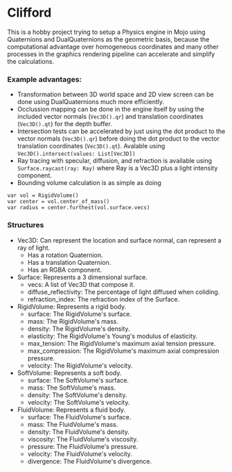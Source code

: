 # Clifford
This is a hobby project trying to setup a Physics engine in Mojo using Quaternions and DualQuaternions as the geometric basis, because the computational advantage over homogeneous coordinates and many other processes in the graphics rendering pipeline can accelerate and simplify the calculations.

### Example advantages:
- Transformation between 3D world space and 2D view screen can be done using DualQuaternions much more efficiently. 
- Occlussion mapping can be done in the engine itself by using the included vector normals (`Vec3D().qr`) and translation coordinates (`Vec3D().qt`) for the depth buffer.
- Intersection tests can be accelerated by just using the dot product to the vector normals (`Vec3D().qr`) before doing the dot product to the vector translation coordinates (`Vec3D().qt`). Avalable using `Vec3D().intersect(values: List[Vec3D])`
- Ray tracing with specular, diffusion, and refraction is available using `Surface.raycast(ray: Ray)` where Ray is a Vec3D plus a light intensity component.
- Bounding volume calculation is as simple as doing 
```mojo
var vol = RigidVolume()
var center = vol.center_of_mass()
var radius = center.furthest(vol.surface.vecs)
```

### Structures
- Vec3D: Can represent the location and surface normal, can represent a ray of light.
    - Has a rotation Quaternion.
    - Has a translation Quaternion.
    - Has an RGBA component.
- Surface: Represents a 3 dimensional surface.
    - vecs: A list of Vec3D that compose it.
    - diffuse_reflectivity: The percentage of light diffused when coliding.
    - refraction_index: The refraction index of the Surface.
- RigidVolume: Represents a rigid body.
    - surface: The RigidVolume's surface.
    - mass: The RigidVolume's mass.
    - density: The RigidVolume's density.
    - elasticity: The RigidVolume's Young's modulus of elasticity.
    - max_tension: The RigidVolume's maximum axial tension pressure.
    - max_compression: The RigidVolume's maximum axial compression pressure.
    - velocity: The RigidVolume's velocity.
- SoftVolume: Represents a soft body.
    - surface: The SoftVolume's surface.
    - mass: The SoftVolume's mass.
    - density: The SoftVolume's density.
    - velocity: The SoftVolume's velocity.
- FluidVolume: Represents a fluid body.
    - surface: The FluidVolume's surface.
    - mass: The FluidVolume's mass.
    - density: The FluidVolume's density.
    - viscosity: The FluidVolume's viscosity.
    - pressure: The FluidVolume's pressure.
    - velocity: The FluidVolume's velocity.
    - divergence: The FluidVolume's divergence.
